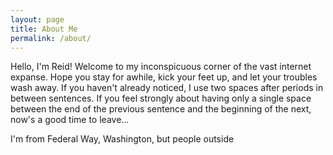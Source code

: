 ```yaml
---
layout: page
title: About Me
permalink: /about/
---
```


Hello, I'm Reid!  Welcome to my inconspicuous corner of the vast internet expanse.  Hope you stay for awhile, kick your feet up, and let your troubles wash away.  If you haven't already noticed, I use two spaces after periods in between sentences.  If you feel strongly about having only a single space between the end of the previous sentence and the beginning of the next, now's a good time to leave...

I'm from Federal Way, Washington, but people outside 
	
<!--stackedit_data:
eyJoaXN0b3J5IjpbLTE1MzA0MzM3NzUsLTQ4NDA3MjIwOF19
-->